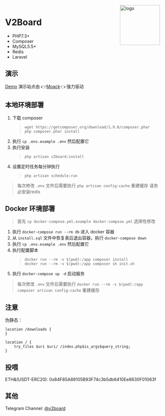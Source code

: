 <img src="https://user-gold-cdn.xitu.io/2019/11/18/16e7f1c39b59e52b?w=500&h=500&f=png&s=85055" alt="logo" width="130" height="130" align="right"/>

# **V2Board**

- PHP7.3+
- Composer
- MySQL5.5+
- Redis
- Laravel

## 演示

[Demo](https://v2board.com)
演示站点由 👉[Moack](https://www.moack.co.kr/dedicated.php)👈 强力驱动

## 本地环境部署

1. 下载 composer
    > ```shell script
    > wget https://getcomposer.org/download/1.9.0/composer.phar
    > php composer.phar install
    > ```
2. 执行 `cp .env.example .env` 然后配置它
3. 执行安装
    > ```install script
    > php artisan v2board:install
    > ```
    > 
4. 设置定时任务每分钟执行
    > ```set crontable
    > php artisan schedule:run
    > ```

> 每次修改 `.env` 文件后需要执行 `php artisan config:cache` 重建缓存
> 请务必安装redis


## Docker 环境部署
> 首先 `cp docker-compose.yml.example docker-compose.yml` 选择性修改
1. 执行 `docker-compose run --rm db` 进入 docker 容器
2. 从 `install.sql` 文件中恢复表后退出容器，执行 `docker-compose down`
3. 执行 `cp .env.example .env` 然后配置它
4. 执行配置脚本
    > ```shell script
    > docker run --rm -v $(pwd):/app composer install
    > docker run --rm -v $(pwd):/app composer sh init.sh
    > ```
4. 执行 `docker-compose up -d` 启动服务
> 每次修改 `.env` 文件后需要执行 `docker run --rm -v $(pwd):/app composer artisan config:cache` 重建缓存

## 注意

伪静态：
```
location /downloads {
}

location / {  
	try_files $uri $uri/ /index.php$is_args$query_string;  
}
```

## 投喂
ETH&(USDT-ERC20): 0x84F85A89105B93F74c3b5db6410Ee8630F01063f

## 其他
Telegram Channel: [@v2board](https://t.me/v2board)